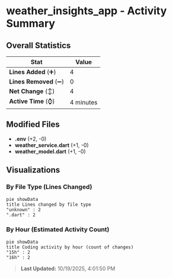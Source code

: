 # weather_insights_app - Activity Summary 

## Overall Statistics

| Stat                   | Value                                                             |
| ---------------------- | ----------------------------------------------------------------- |
| **Lines Added** (➕)   | 4                                          |
| **Lines Removed** (➖) | 0                                        |
| **Net Change** (↕)    | 4                |
| **Active Time** (⌚)   | 4 minutes |


## Modified Files
- **.env** (+2, -0)
- **weather_service.dart** (+1, -0)
- **weather_model.dart** (+1, -0)

## Visualizations

### By File Type (Lines Changed)

```mermaid
pie showData
title Lines changed by file type
"unknown" : 2
".dart" : 2
```

### By Hour (Estimated Activity Count)

```mermaid
pie showData
title Coding activity by hour (count of changes)
"15h" : 2
"16h" : 2
```


> **Last Updated:** 10/19/2025, 4:01:50 PM